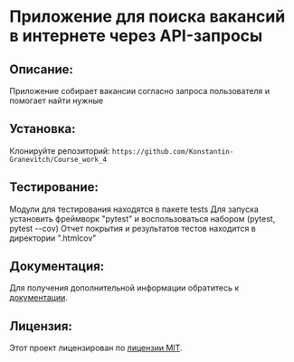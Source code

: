 # Приложение для поиска вакансий в интернете через API-запросы

## Описание:

Приложение собирает вакансии согласно запроса пользователя и помогает найти нужные

## Установка:

Клонируйте репозиторий:
```https://github.com/Konstantin-Granevitch/Course_work_4```

## Тестирование:

Модули для тестирования находятся в пакете tests
Для запуска установить фреймворк "pytest"
и воспользоваться набором (pytest, pytest --cov)
Отчет покрытия и результатов тестов находится в директории ".htmlcov"

## Документация:

Для получения дополнительной информации обратитесь к [документации](README.md).

## Лицензия:

Этот проект лицензирован по [лицензии MIT](LICENSE).